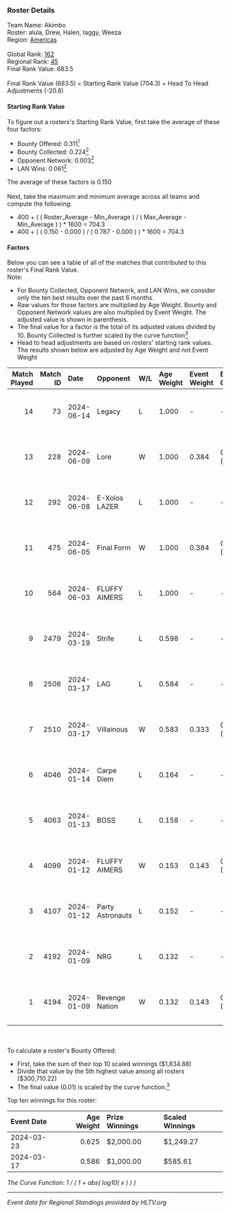 ### Roster Details<br />
Team Name: Akimbo<br />
Roster: alula, Drew, Halen, taggy, Weeza<br />
Region: [Americas]( ../standings_americas.md)<br />
<br />
Global Rank: [162](../standings_global.md)<br />
Regional Rank: [45]( ../standings_americas.md)<br />
Final Rank Value:  683.5<br />
<br />
Final Rank Value (683.5) = Starting Rank Value (704.3) + Head To Head Adjustments (-20.8)<br />

#### Starting Rank Value<br />
To figure out a rosters's Starting Rank Value, first take the average of these four factors:<br />
- Bounty Offered: 0.311[<sup>1</sup>](#table2)
- Bounty Collected: 0.224[<sup>2</sup>](#table1)
- Opponent Network: 0.003[<sup>2</sup>](#table1)
- LAN Wins: 0.061[<sup>2</sup>](#table1)

The average of these factors is 0.150<br />
<br />
Next, take the maximum and minimum average across all teams and compute the following:<br />
- 400 + ( ( Roster_Average - Min_Average ) / ( Max_Average - Min_Average ) ) * 1600 = 704.3
- 400 + ( ( 0.150 - 0.000 ) / ( 0.787 - 0.000 ) ) * 1600 = 704.3


#### Factors<br />
Below you can see a table of all of the matches that contributed to this roster's Final Rank Value.<br />
Note:<br />

- For Bounty Collected, Opponent Network, and LAN Wins, we consider only the ten best results over the past 6 months.
- Raw values for those factors are multiplied by Age Weight. Bounty and Opponent Network values are also multiplied by Event Weight. The adjusted value is shown in parenthesis.
- The final value for a factor is the total of its adjusted values divided by 10. Bounty Collected is further scaled by the curve function[<sup>3</sup>](#curveFunction)
- Head to head adjustments are based on rosters' starting rank values. The results shown below are adjusted by Age Weight and not Event Weight
<span id="table1"></span><br />


| Match Played | Match ID | Date       | Opponent         | W/L | Age Weight | Event Weight | Bounty Collected | Opponent Network | LAN Wins  | H2H Adj. | Roster                               |
| -: | -: | :- | :- | :- | :- | :- | :- | :- | :- | -: | :- |
|           14 |       73 | 2024-06-14 | Legacy           | L   | 1.000      | -            | -                | -                | -         |    -2.69 | alula, Drew, Halen, taggy, Weeza     |
|           13 |      228 | 2024-06-09 | Lore             | W   | 1.000      | 0.384        | 0.000 (0.000)    | 0.000 (0.000)    | 0 (0.000) |     4.81 | alula, Drew, Halen, taggy, Weeza     |
|           12 |      292 | 2024-06-08 | E-Xolos LAZER    | L   | 1.000      | -            | -                | -                | -         |   -13.79 | alula, Drew, Halen, taggy, Weeza     |
|           11 |      475 | 2024-06-05 | Final Form       | W   | 1.000      | 0.384        | 0.006 (0.002)    | 0.071 (0.027)    | 0 (0.000) |    13.98 | alula, Drew, Halen, taggy, Weeza     |
|           10 |      564 | 2024-06-03 | FLUFFY AIMERS    | L   | 1.000      | -            | -                | -                | -         |   -12.39 | abp, alula, Halen, rayxts, Weeza     |
|            9 |     2479 | 2024-03-19 | Strife           | L   | 0.598      | -            | -                | -                | -         |    -8.82 | Gabie, J0LZ, Melio, TENSKEE, YuZ     |
|            8 |     2506 | 2024-03-17 | LAG              | L   | 0.584      | -            | -                | -                | -         |    -4.69 | alula, Drew, Ethex, taggy, Weeza     |
|            7 |     2510 | 2024-03-17 | Villainous       | W   | 0.583      | 0.333        | 0.004 (0.001)    | 0.000 (0.000)    | 1 (0.583) |     5.44 | Beast, Cyrix, dopplahs, TyRa, Zamgaa |
|            6 |     4046 | 2024-01-14 | Carpe Diem       | L   | 0.164      | -            | -                | -                | -         |    -1.93 | alula, Drew, Ethex, legacy, Weeza    |
|            5 |     4063 | 2024-01-13 | BOSS             | L   | 0.158      | -            | -                | -                | -         |    -1.54 | alula, Drew, Ethex, legacy, Weeza    |
|            4 |     4099 | 2024-01-12 | FLUFFY AIMERS    | W   | 0.153      | 0.143        | 0.000 (0.000)    | 0.005 (0.000)    | 0 (0.000) |     0.74 | alula, Drew, Ethex, legacy, Weeza    |
|            3 |     4107 | 2024-01-12 | Party Astronauts | L   | 0.152      | -            | -                | -                | -         |    -0.83 | alula, Drew, Ethex, legacy, Weeza    |
|            2 |     4192 | 2024-01-09 | NRG              | L   | 0.132      | -            | -                | -                | -         |    -1.14 | alula, Drew, Ethex, legacy, Weeza    |
|            1 |     4194 | 2024-01-09 | Revenge Nation   | W   | 0.132      | 0.143        | 0.015 (0.000)    | 0.042 (0.001)    | 0 (0.000) |     2.04 | alula, Drew, Ethex, legacy, Weeza    |

<br />
<span id="table2"></span><br />
To calculate a roster's Bounty Offered:<br />

- First, take the sum of their top 10 scaled winnings ($1,834.88)
- Divide that value by the 5th highest value among all rosters ($300,710.22)
- The final value (0.01) is scaled by the curve function.[<sup>3</sup>](#curveFunction)

Top ten winnings for this roster:<br />

| Event Date | Age Weight | Prize Winnings | Scaled Winnings |
| :- | -: | :- | :- |
| 2024-03-23 |      0.625 | $2,000.00      | $1,249.27       |
| 2024-03-17 |      0.586 | $1,000.00      | $585.61         |


<span id="curveFunction"></span>_The Curve Function: 1 / ( 1 + abs( log10( x ) ) )_<br />

---
_Event data for Regional Standings provided by HLTV.org_<br />
